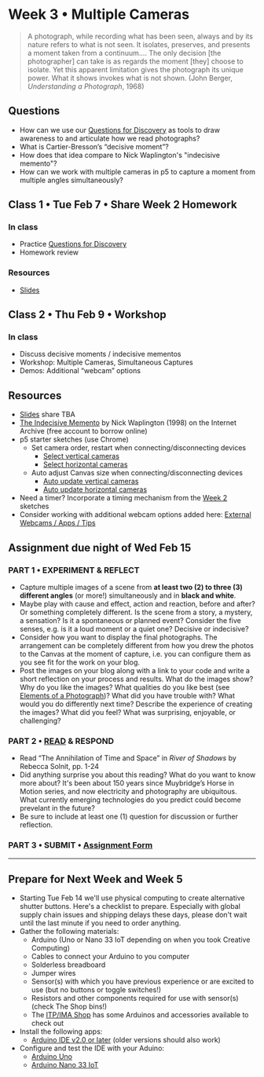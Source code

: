 # Week 3 • Multiple Cameras

>A photograph, while recording what has been seen, always and by its nature refers to what is not seen. It isolates, preserves, and presents a moment taken from a continuum…. The only decision [the photographer] can take is as regards the moment [they] choose to isolate. Yet this apparent limitation gives the photograph its unique power. What it shows invokes what is not shown. (John Berger, *Understanding a Photograph*, 1968)

## Questions

- How can we use our [Questions for Discovery](https://github.com/ellennickles/xphoto-s23/blob/main/resources/questions-for-discovery.md) as tools to draw awareness to and articulate how we read photographs?
- What is Cartier-Bresson’s “decisive moment”?
- How does that idea compare to Nick Waplington's "indecisive memento"?
- How can we work with multiple cameras in p5 to capture a moment from multiple angles simultaneously?

## Class 1 • Tue Feb 7 • Share Week 2 Homework

### In class

- Practice [Questions for Discovery](https://github.com/ellennickles/xphoto-s23/blob/main/resources/questions-for-discovery.md)
- Homework review

### Resources

- [Slides](https://drive.google.com/drive/u/1/folders/1bp6ZJ3krohBmhxB699nj1edjueV8w-EO)

## Class 2 • Thu Feb 9 • Workshop

### In class

- Discuss decisive moments / indecisive mementos
- Workshop: Multiple Cameras, Simultaneous Captures
- Demos: Additional “webcam” options

## Resources

- [Slides](https://drive.google.com/drive/u/1/folders/1bp6ZJ3krohBmhxB699nj1edjueV8w-EO) share TBA
- [The Indecisive Memento](https://archive.org/details/indecisivemement0000wapl) by Nick Waplington (1998) on the Internet Archive (free account to borrow online)
- p5 starter sketches (use Chrome)
  - Set camera order, restart when connecting/disconnecting devices
    - [Select vertical
      cameras](https://editor.p5js.org/enickles/sketches/biufMnBGa)
    - [Select horizontal
      cameras](https://editor.p5js.org/enickles/sketches/UU0X2YEfT)
  - Auto adjust Canvas size when connecting/disconnecting devices
    - [Auto update vertical
      cameras](https://editor.p5js.org/enickles/sketches/9vd7ZEG_Q)
    - [Auto update horizontal cameras](https://editor.p5js.org/enickles/sketches/yV3eu1mHG)
 - Need a timer? Incorporate a timing mechanism from the [Week 2](https://github.com/ellennickles/xphoto-s23/tree/main/week2#resources) sketches
 - Consider working with additional webcam options added here: [External Webcams / Apps / Tips](https://tinyurl.com/externalwebcams)

## Assignment due night of Wed Feb 15

### PART 1 • EXPERIMENT & REFLECT
- Capture multiple images of a scene from **at least two (2) to three (3) different angles** (or more!) simultaneously and in **black and white**. 
- Maybe play with cause and effect, action and reaction, before and after? Or something completely different. Is the scene from a story, a mystery, a sensation? Is it a spontaneous or planned event? Consider the five senses, e.g. is it a loud moment or a quiet one? Decisive or indecisive?
- Consider how you want to display the final photographs. The arrangement can be
  completely different from how you drew the photos to the Canvas at the moment
  of capture, i.e. you can configure them as you see fit for the work on your
  blog.
- Post the images on your blog along with a link to your code and write a short reflection on your process and results. What do the images show? Why do you like the images? What qualities do you like best (see [Elements of a Photograph](https://github.com/ellennickles/xphoto-s23/blob/main/resources/photograph-elements.md))? What did you have trouble with? What would you do differently next time? Describe the experience of creating the images? What did you feel? What was surprising, enjoyable, or challenging?

### PART 2 • [READ](https://drive.google.com/drive/u/1/folders/1bp6ZJ3krohBmhxB699nj1edjueV8w-EO) & RESPOND

- Read “The Annihilation of Time and Space” in *River of Shadows* by Rebecca Solnit, pp. 1-24  
- Did anything surprise you about this reading? What do you want to know more about? It's been about 150 years since Muybridge’s Horse in Motion series, and now electricity and photography are ubiquitous. What currently emerging technologies do you predict could become prevelant in the future? 
- Be sure to include at least one (1) question for discussion or further reflection.

### PART 3 • SUBMIT • [Assignment Form](https://forms.gle/bT1L7qHnrvmQ23sN9)

___

## Prepare for **Next Week** and Week 5

- Starting Tue Feb 14 we'll use physical computing to create alternative shutter buttons. Here's a checklist to prepare. Especially with global supply chain issues and shipping delays these days, please don't wait until the last minute if you need to order anything.
- Gather the following materials:
  - Arduino (Uno or Nano 33 IoT depending on when you took Creative Computing)
  - Cables to connect your Arduino to you computer
  - Solderless breadboard
  - Jumper wires
  - Sensor(s) with which you have previous experience or are excited to use (but no buttons or toggle switches!)
  - Resistors and other components required for use with sensor(s) (check The Shop bins!)
  - The [ITP/IMA Shop](https://shop.itp.io/) has some Arduinos and accessories available to check out
- Install the following apps:
  - [Arduino IDE v2.0 or later](https://www.arduino.cc/en/software) (older versions should also work)
- Configure and test the IDE with your Aduino:
  - [Arduino Uno](https://docs.arduino.cc/software/ide-v1/tutorials/getting-started/cores/arduino-avr)
  - [Arduino Nano 33 IoT](https://docs.arduino.cc/software/ide-v1/tutorials/getting-started/cores/arduino-samd)
